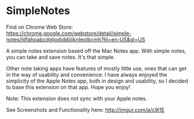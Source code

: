 # SimpleNotes

Find on Chrome Web Store:
https://chrome.google.com/webstore/detail/simple-notes/ldfahoabcdgljodjddijjiknleolbcmh?hl=en-US&gl=US

A simple notes extension based off the Mac Notes app.
With simple notes, you can take and save notes. It's that simple.

Other note taking apps have features of mostly little use, ones that can get in the way of usability and convenience. I have always enjoyed the simplicity of the Apple Notes app, both in design and usability, so I decided to base this extension on that app. Hope you enjoy! 

Note: This extension does not sync with your Apple notes.

See Screenshots and Functionality here: http://imgur.com/a/c9i1E
